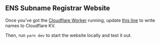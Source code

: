 ## ENS Subname Registrar Website

Once you've got the [Cloudflare Worker](/worker/README.md) running, update [this line](src/pages/api/register.ts#L33-L34) to write names to Cloudflare KV.

Then, run `yarn dev` to start the website locally and test it out.
